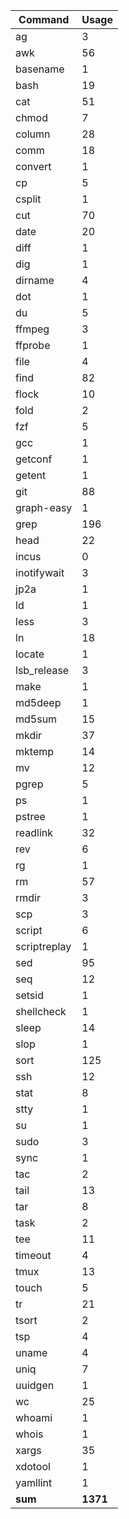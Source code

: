 | Command       | Usage     |
| ---           | ---       |
| ag            | 3         |
| awk           | 56        |
| basename      | 1         |
| bash          | 19        |
| cat           | 51        |
| chmod         | 7         |
| column        | 28        |
| comm          | 18        |
| convert       | 1         |
| cp            | 5         |
| csplit        | 1         |
| cut           | 70        |
| date          | 20        |
| diff          | 1         |
| dig           | 1         |
| dirname       | 4         |
| dot           | 1         |
| du            | 5         |
| ffmpeg        | 3         |
| ffprobe       | 1         |
| file          | 4         |
| find          | 82        |
| flock         | 10        |
| fold          | 2         |
| fzf           | 5         |
| gcc           | 1         |
| getconf       | 1         |
| getent        | 1         |
| git           | 88        |
| graph-easy    | 1         |
| grep          | 196       |
| head          | 22        |
| incus         | 0         |
| inotifywait   | 3         |
| jp2a          | 1         |
| ld            | 1         |
| less          | 3         |
| ln            | 18        |
| locate        | 1         |
| lsb_release   | 3         |
| make          | 1         |
| md5deep       | 1         |
| md5sum        | 15        |
| mkdir         | 37        |
| mktemp        | 14        |
| mv            | 12        |
| pgrep         | 5         |
| ps            | 1         |
| pstree        | 1         |
| readlink      | 32        |
| rev           | 6         |
| rg            | 1         |
| rm            | 57        |
| rmdir         | 3         |
| scp           | 3         |
| script        | 6         |
| scriptreplay  | 1         |
| sed           | 95        |
| seq           | 12        |
| setsid        | 1         |
| shellcheck    | 1         |
| sleep         | 14        |
| slop          | 1         |
| sort          | 125       |
| ssh           | 12        |
| stat          | 8         |
| stty          | 1         |
| su            | 1         |
| sudo          | 3         |
| sync          | 1         |
| tac           | 2         |
| tail          | 13        |
| tar           | 8         |
| task          | 2         |
| tee           | 11        |
| timeout       | 4         |
| tmux          | 13        |
| touch         | 5         |
| tr            | 21        |
| tsort         | 2         |
| tsp           | 4         |
| uname         | 4         |
| uniq          | 7         |
| uuidgen       | 1         |
| wc            | 25        |
| whoami        | 1         |
| whois         | 1         |
| xargs         | 35        |
| xdotool       | 1         |
| yamllint      | 1         |
| __sum__       | __1371__  |
